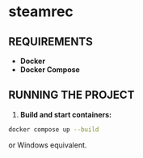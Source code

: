 # steamrec

## REQUIREMENTS
- **Docker**
- **Docker Compose**

## RUNNING THE PROJECT
1. **Build and start containers:**
```bash
docker compose up --build
```
or Windows equivalent.
